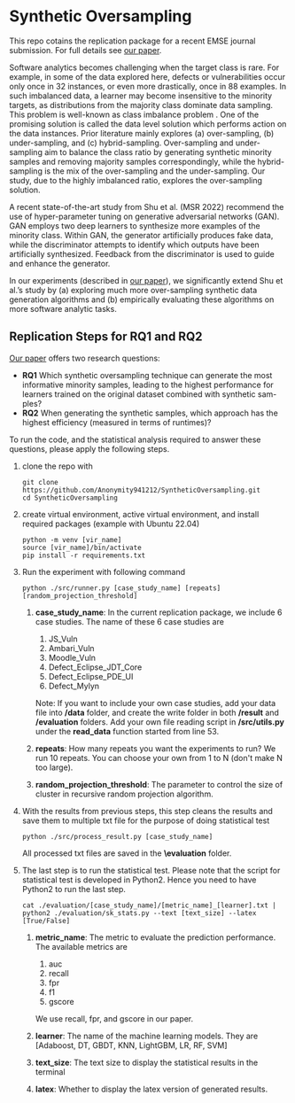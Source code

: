 # Synthetic Oversampling

This repo cotains the replication package for a recent EMSE journal submission. For full details see [our paper](Synthetic_Oversampling.pdf).

Software analytics becomes challenging when the target class is rare. For example, in some of the data explored here, defects or vulnerabilities occur only once in 32 instances, or even more drastically, once in 88 examples. In such imbalanced data, a learner may become insensitive to the minority targets, as distributions from the majority class dominate data sampling. This problem is well-known as class imbalance problem 
.
One of the promising solution is called the data level solution which performs action on the data instances. Prior literature mainly explores (a) over-sampling, (b) under-sampling, and (c) hybrid-sampling. Over-sampling and under-sampling aim to balance the class ratio by generating synthetic minority samples and removing majority samples correspondingly, while the hybrid-sampling is the mix of the over-sampling and the under-sampling. Our study, due to the highly imbalanced ratio, explores the over-sampling solution.

A recent state-of-the-art study from Shu et al. (MSR 2022) recommend the use of hyper-parameter tuning on generative adversarial networks (GAN). GAN employs two deep learners to synthesize more examples of the minority class. Within GAN, the generator artificially produces fake data, while the discriminator attempts to identify which outputs have been artificially synthesized. Feedback from the discriminator is used to guide and enhance the generator.


In our experiments (described in [our paper](Synthetic_Oversampling.pdf)), we significantly extend Shu et al.’s study by (a) exploring much more over-sampling synthetic data generation algorithms and (b) empirically evaluating these algorithms on more software analytic tasks. 


## Replication Steps for RQ1 and RQ2

[Our paper](Synthetic_Oversampling.pdf) offers two research questions: 

- **RQ1** Which synthetic oversampling technique can generate the most informative minority samples, leading to the highest performance for
 learners trained on the original dataset combined with synthetic sam- ples?
- **RQ2** When generating the synthetic samples, which approach has the highest efficiency (measured in terms of runtimes)?

To run the code, and the statistical analysis required to answer these questions, please apply the following steps. 

1. clone the repo with
   ```
   git clone https://github.com/Anonymity941212/SyntheticOversampling.git
   cd SyntheticOversampling
   ```
2. create virtual environment, active virtual environment, and install required packages (example with Ubuntu 22.04)
   ```
   python -m venv [vir_name]
   source [vir_name]/bin/activate
   pip install -r requirements.txt
   ```

3. Run the experiment with following command
   ```
   python ./src/runner.py [case_study_name] [repeats] [random_projection_threshold]
   ```
   1. **case_study_name**: In the current replication package, we include 6 case studies. The name of these 6 case studies are
         1. JS_Vuln
         2. Ambari_Vuln
         3. Moodle_Vuln
         4. Defect_Eclipse_JDT_Core
         5. Defect_Eclipse_PDE_UI
         6. Defect_Mylyn
         
         Note: If you want to include your own case studies, add your data file into **/data** folder, and create the write folder in both **/result** and **/evaluation** folders. Add your own file reading script in **/src/utils.py** under the **read_data** function started from line 53.
   2. **repeats**: How many repeats you want the experiments to run? We run 10 repeats. You can choose your own from 1 to N (don't make N too large).
   3. **random_projection_threshold**: The parameter to control the size of cluster in recursive random projection algorithm.
  
4. With the results from previous steps, this step cleans the results and save them to multiple txt file for the purpose of doing statistical test
   ```
   python ./src/process_result.py [case_study_name]
   ```
   All processed txt files are saved in the **\evaluation** folder.

5. The last step is to run the statistical test. Please note that the script for statistical test is developed in Python2. Hence you need to have Python2 to run the last step.
   ```
   cat ./evaluation/[case_study_name]/[metric_name]_[learner].txt | python2 ./evaluation/sk_stats.py --text [text_size] --latex [True/False]
   ```
   1. **metric_name**: The metric to evaluate the prediction performance. The available metrics are
        1. auc
        2. recall
        3. fpr
        4. f1
        5. gscore
     
      We use recall, fpr, and gscore in our paper.
   2. **learner**: The name of the machine learning models. They are [Adaboost, DT, GBDT, KNN, LightGBM, LR, RF, SVM]
   3. **text_size**: The text size to display the statistical results in the terminal
   4. **latex**: Whether to display the latex version of generated results.
